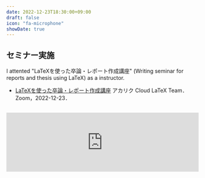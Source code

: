 ```yaml
---
date: 2022-12-23T18:30:00+09:00
draft: false
icon: "fa-microphone"
showDate: true
---
```


## セミナー実施

I attented "LaTeXを使った卒論・レポート作成講座" (Writing seminar for reports and thesis using LaTeX) as a instructor.

* [LaTeXを使った卒論・レポート作成講座](https://cloudlatex.io/20221223-latex-webinar)
アカリク Cloud LaTeX Team．Zoom，2022-12-23．

<iframe class="hatenablogcard" style="width:100%;height:155px;margin:15px 0;max-width:680px;" title="LaTeXを使った卒論・レポート作成講座" src="https://hatenablog-parts.com/embed?url=https://cloudlatex.io/20221223-latex-webinar" frameborder="0" scrolling="no"></iframe>